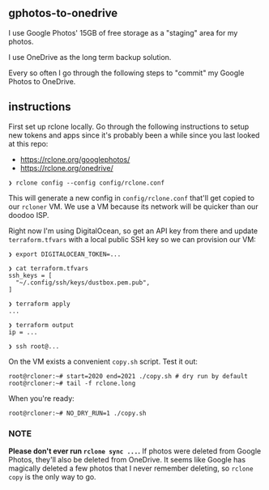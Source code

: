 ## gphotos-to-onedrive

I use Google Photos' 15GB of free storage as a "staging" area for my photos.

I use OneDrive as the long term backup solution.

Every so often I go through the following steps to "commit" my Google Photos to OneDrive.

## instructions

First set up rclone locally.
Go through the following instructions to setup new tokens and apps since it's probably been a while since you last looked at this repo:

- https://rclone.org/googlephotos/
- https://rclone.org/onedrive/

```console
❯ rclone config --config config/rclone.conf
```

This will generate a new config in `config/rclone.conf` that'll get copied to our `rcloner` VM.
We use a VM because its network will be quicker than our doodoo ISP.

Right now I'm using DigitalOcean, so get an API key from there and update `terraform.tfvars` with a local public SSH key so we can provision our VM:

```console
❯ export DIGITALOCEAN_TOKEN=...

❯ cat terraform.tfvars
ssh_keys = [
  "~/.config/ssh/keys/dustbox.pem.pub",
]

❯ terraform apply
...

❯ terraform output
ip = ...

❯ ssh root@...
```

On the VM exists a convenient `copy.sh` script.
Test it out:

```console
root@rcloner:~# start=2020 end=2021 ./copy.sh # dry run by default
root@rcloner:~# tail -f rclone.long
```

When you're ready:

```console
root@rcloner:~# NO_DRY_RUN=1 ./copy.sh
```

### NOTE
**Please don't ever run `rclone sync ...`.**
If photos were deleted from Google Photos, they'll also be deleted from OneDrive.
It seems like Google has magically deleted a few photos that I never remember deleting, so `rclone copy` is the only way to go.
